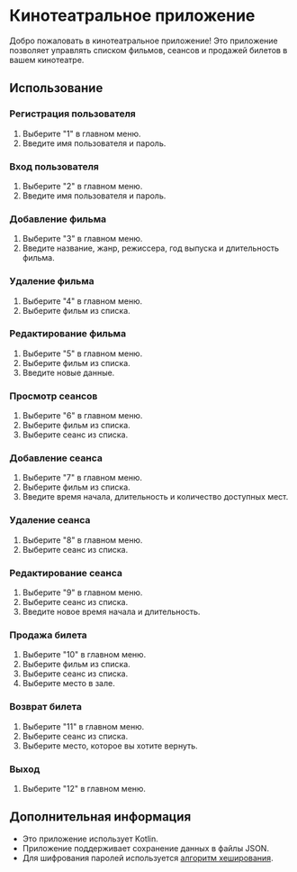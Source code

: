 # Кинотеатральное приложение

Добро пожаловать в кинотеатральное приложение! Это приложение позволяет управлять списком фильмов, сеансов и продажей билетов в вашем кинотеатре.

## Использование

### Регистрация пользователя

1. Выберите "1" в главном меню.
2. Введите имя пользователя и пароль.

### Вход пользователя

1. Выберите "2" в главном меню.
2. Введите имя пользователя и пароль.

### Добавление фильма

1. Выберите "3" в главном меню.
2. Введите название, жанр, режиссера, год выпуска и длительность фильма.

### Удаление фильма

1. Выберите "4" в главном меню.
2. Выберите фильм из списка.

### Редактирование фильма

1. Выберите "5" в главном меню.
2. Выберите фильм из списка.
3. Введите новые данные.

### Просмотр сеансов

1. Выберите "6" в главном меню.
2. Выберите фильм из списка.
3. Выберите сеанс из списка.

### Добавление сеанса

1. Выберите "7" в главном меню.
2. Выберите фильм из списка.
3. Введите время начала, длительность и количество доступных мест.

### Удаление сеанса

1. Выберите "8" в главном меню.
2. Выберите сеанс из списка.

### Редактирование сеанса

1. Выберите "9" в главном меню.
2. Выберите сеанс из списка.
3. Введите новое время начала и длительность.

### Продажа билета

1. Выберите "10" в главном меню.
2. Выберите фильм из списка.
3. Выберите сеанс из списка.
4. Выберите место в зале.

### Возврат билета

1. Выберите "11" в главном меню.
2. Выберите сеанс из списка.
3. Выберите место, которое вы хотите вернуть.

### Выход

1. Выберите "12" в главном меню.

## Дополнительная информация

- Это приложение использует Kotlin.
- Приложение поддерживает сохранение данных в файлы JSON.
- Для шифрования паролей используется [алгоритм хеширования].

[алгоритм хеширования]: https://en.wikipedia.org/wiki/Hash_function
